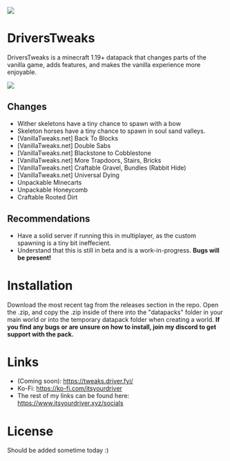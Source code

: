 ![](https://faq.driver.fyi/Screenshot_202022-07-23_201732302.png)

# DriversTweaks
DriversTweaks is a minecraft 1.19+ datapack that changes parts of the vanilla game, adds features, and makes the vanilla experience more enjoyable.


[![](https://img.shields.io/discord/787809185391575060.svg?label=&logo=discord&logoColor=ffffff&color=7389D8&labelColor=6A7EC2)](https://discord.gg/zKZsaXrmpV)


## Changes

- Wither skeletons have a tiny chance to spawn with a bow
- Skeleton horses have a tiny chance to spawn in soul sand valleys.
- [VanillaTweaks.net] Back To Blocks
- [VanillaTweaks.net] Double Sabs
- [VanillaTweaks.net] Blackstone to Cobblestone
- [VanillaTweaks.net] More Trapdoors, Stairs, Bricks
- [VanillaTweaks.net] Craftable Gravel, Bundles (Rabbit Hide)
- [VanillaTweaks.net] Universal Dying
- Unpackable Minecarts
- Unpackable Honeycomb
- Craftable Rooted Dirt




## Recommendations
- Have a solid server if running this in multiplayer, as the custom spawning is a tiny bit ineffecient.
- Understand that this is still in beta and is a work-in-progress. **Bugs will be present!**



# Installation 

Download the most recent tag from the releases section in the repo.
Open the .zip, and copy the .zip inside of there into the "datapacks" folder in your main world or into the temporary datapack folder when creating a world.
**If you find any bugs or are unsure on how to install, join my discord to get support with the pack.**



# Links
- (Coming soon): https://tweaks.driver.fyi/
- Ko-Fi: https://ko-fi.com/itsyourdriver
- The rest of my links can be found here: https://www.itsyourdriver.xyz/socials


# License
Should be added sometime today :)
